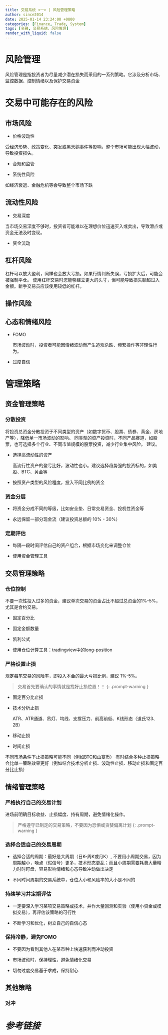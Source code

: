 ```yaml
---
title: 交易系统 <一> | 风险管理策略
author: since2014
date: 2025-01-14 23:24:00 +0800
categories: [Finance, Trade, System]
tags: [金融, 交易系统，风险管理]
render_with_liquid: false
---
```


# 风险管理

风险管理是指投资者为尽量减少潜在损失而采用的一系列策略。它涉及分析市场、监控数据、控制情绪以及保护交易资金

# 交易中可能存在的风险

## 市场风险

+ 价格波动性

受经济形势、政策变化、突发或黑天鹅事件等影响，整个市场可能出现大幅波动，导致投资损失。

+ 合规和监管

+ 系统性风险

如经济衰退、金融危机等会导致整个市场下跌

## 流动性风险

+ 交易深度

当市场交易深度不够时，投资者可能难以在理想价位迅速买入或卖出，导致滑点或资金无法及时变现。

+ 资金流动

## 杠杆风险

杠杆可以放大盈利，同样也会放大亏损。如果行情判断失误，亏损扩大后，可能会被强制平仓。
使用杠杆交易时您能够建立更大的头寸，但可能导致损失额超过入金额。新手交易员应该使用较低的杠杆。

## 操作风险


## 心态和情绪风险

+ FOMO 

     市场波动时，投资者可能因情绪波动而产生追涨杀跌、频繁操作等非理性行为。

+ 过度自信

# 管理策略


## 资金管理策略

### 分散投资

将投资总资金分散投资于不同类型的资产（如数字货币、股票、债券、黄金、房地产等），降低单一市场波动的影响。
同类型的资产投资时，不同产品赛道，如股票，也可选择多个行业、不同市值规模的股票投资，减少行业集中风险。
建议。

+ 选择高流动性的资产

     高流行性资产的盈亏比好，波动性也小。建议选择趋势强的投资标的，如美股、BTC、黄金等

+ 按照资产类型的风险程度，投入不同比例的资金

### 资金分层

+ 将资金分成不同的等级，比如安全垫、日常交易资金、投机性资金等

+ 永远保留一部分现金流（建议投资总额的 10% - 30%）

### 定期评估

+ 每隔一段时间评估自己的资产组合，根据市场变化来调整仓位

+ 使用资金管理工具

## 交易管理策略

### 仓位控制

不要一次性投入过多的资金，建议单次交易的资金占比不超过总资金的1%-5%，尤其是合约交易。

+ 固定百分比

+ 固定金额数量

+ 凯利公式

+ 使用仓位计算工具：tradingview中的long-position

### 严格设置止损

规定每笔交易的风险率，即投入本金的最大亏损比例，建议 1%-5%。

> 交易首先要确认的事情就是找好止损位置！！
{: .prompt-warning }


+ 固定百分比止损

+ 技术分析止损

     ATR、ATR通道、吊灯、均线、支撑压力、前高前低、K线形态（道氏123、2B）


+ 移动止损

+ 时间止损


不同市场条件下止损策略可能不同（例如BTC和山寨币）
有时结合多种止损策略会比单一策略效果更好（例如结合技术分析止损、波动性止损、移动止损和固定百分比止损）

## 情绪管理策略

### 严格执行自己的交易计划

进场前明确目标收益、止损幅度、持有周期，避免情绪化操作。

> 严格遵守已制定的交易策略，不要因为恐惧或贪婪偏离计划
{: .prompt-warning }

### 选择合适自己的交易周期

+ 选择合适的周期：最好是大周期（日K-周K或月K）, 不要用小周期交易，因为周期越小，噪点（假信号）更多，技术形态更乱；而且小周期需要耗费大量精力时时盯盘，容易影响情绪和心态导致冲动做出决定

+ 不同时间周期的交易系统中，仓位大小和风险率的大小是不同的

### 持续学习并定期评估

+ 一定要深入学习某项交易策略或技术，并作大量回测和实验（使用小资金或模拟交易），再评估该策略的可行性

+ 不断学习和优化，树立自己的自信心态

### 保持冷静，避免FOMO

+ 不要因为看到其他人在某币种上快速获利而冲动投资

+ 市场波动时，保持理性，避免情绪化交易

+ 切勿过度交易基于求成，保持耐心


## 其他策略

### 对冲

### 

# *参考链接*

